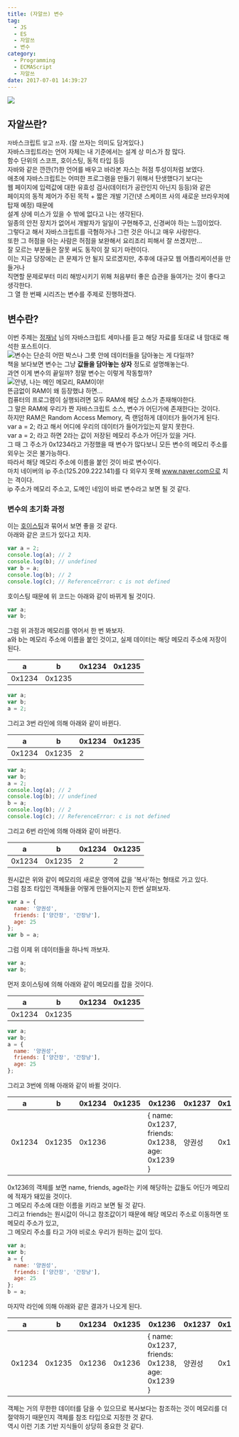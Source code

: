 ```yaml
---
title: (자알쓰) 변수
tag:
  - JS
  - ES
  - 자알쓰
  - 변수
category:
  - Programming
  - ECMAScript
  - 자알쓰
date: 2017-07-01 14:39:27
---
```


![](js-011-variable/thumb.png)  
## 자알쓰란?
`자`바스크립트 `알`고 `쓰`자. (잘 쓰자는 의미도 담겨있다.)  
자바스크립트라는 언어 자체는 내 기준에서는 설계 상 미스가 참 많다.  
함수 단위의 스코프, 호이스팅, 동적 타입 등등  
자바와 같은 깐깐(?)한 언어를 배우고 바라본 자스는 허점 투성이처럼 보였다.  
애초에 자바스크립트는 어떠한 프로그램을 만들기 위해서 탄생했다기 보다는  
웹 페이지에 입력값에 대한 유효성 검사(데이터가 공란인지 아닌지 등등)와 같은  
페이지의 동적 제어가 주된 목적 + 짧은 개발 기간(넷 스케이프 사의 새로운 브라우저에 탑재 예정) 때문에  
설계 상에 미스가 있을 수 밖에 없다고 나는 생각된다.  
일종의 안전 장치가 없어서 개발자가 일일이 구현해주고, 신경써야 하는 느낌이었다.  
그렇다고 해서 자바스크립트를 극혐하거나 그런 것은 아니고 매우 사랑한다.  
또한 그 허점을 아는 사람은 허점을 보완해서 요리조리 피해서 잘 쓰겠지만...  
잘 모르는 부분들은 잘못 써도 동작이 잘 되기 마련이다.  
이는 지금 당장에는 큰 문제가 안 될지 모르겠지만, 추후에 대규모 웹 어플리케이션을 만들거나  
직면할 문제로부터 미리 해방시키기 위해 처음부터 좋은 습관을 들여가는 것이 좋다고 생각한다.  
그 열 한 번째 시리즈는 변수를 주제로 진행하겠다.  

## 변수란?
이번 주제는 [정재남](https://www.facebook.com/gomugomm?fref=ts) 님의 자바스크립트 세미나를 듣고 해당 자료를 토대로 내 맘대로 해석한 포스트이다.  
![변수는 단순히 어떤 박스나 그릇 안에 데이터들을 담아놓는 게 다일까?](js-011-variable/variable.png)  
책을 보다보면 변수는 그냥 **값들을 담아놓는 상자** 정도로 설명해놓는다.  
과연 이게 변수의 끝일까? 정말 변수는 이렇게 작동할까?  
![안녕, 나는 메인 메모리, RAM이야!](js-011-variable/ram.jpg)  
뜬금없이 RAM이 왜 등장했냐 하면...  
컴퓨터의 프로그램이 실행되려면 모두 RAM에 해당 소스가 존재해야한다.  
그 말은 RAM에 우리가 짠 자바스크립트 소스, 변수가 어딘가에 존재한다는 것이다.  
하지만 RAM은 Random Access Memory, 즉 랜덤하게 데이터가 들어가게 된다.  
var a = 2; 라고 해서 어디에 우리의 데이터가 들어가있는지 알지 못한다.  
var a = 2; 라고 하면 2라는 값이 저장된 메모리 주소가 어딘가 있을 거다.  
그 때 그 주소가 0x1234라고 가정했을 때 변수가 많다보니 모든 변수의 메모리 주소를 외우는 것은 불가능하다.  
따라서 해당 메모리 주소에 이름을 붙인 것이 바로 변수이다.  
마치 네이버의 ip 주소(125.209.222.141)를 다 외우지 못해 www.naver.com으로 치는 격이다.  
ip 주소가 메모리 주소고, 도메인 네임이 바로 변수라고 보면 될 것 같다.  

### 변수의 초기화 과정
이는 [호이스팅](/2017/04/26/js-002-hoisting/)과 묶어서 보면 좋을 것 같다.  
아래와 같은 코드가 있다고 치자.  
```javascript
var a = 2;
console.log(a); // 2
console.log(b); // undefined
var b = a;
console.log(b); // 2
console.log(c); // ReferenceError: c is not defined
```

호이스팅 때문에 위 코드는 아래와 같이 바뀌게 될 것이다.  
```javascript
var a;
var b;
```

그럼 위 과정과 메모리를 엮어서 한 번 봐보자.  
a와 b는 메모리 주소에 이름을 붙인 것이고, 실제 데이터는 해당 메모리 주소에 저장이 된다.  


| a      | b       | 0x1234 | 0x1235 |
|--------|---------|--------|--------|
| 0x1234 | 0x1235  |        |        |

```javascript
var a;
var b;
a = 2;
```

그리고 3번 라인에 의해 아래와 같이 바뀐다.  

| a      | b       | 0x1234 | 0x1235 |
|--------|---------|--------|--------|
| 0x1234 | 0x1235  | 2      |        |

```javascript
var a;
var b;
a = 2;
console.log(a); // 2
console.log(b); // undefined
b = a;
console.log(b); // 2
console.log(c); // ReferenceError: c is not defined
```

그리고 6번 라인에 의해 아래와 같이 바뀐다.

| a      | b       | 0x1234 | 0x1235 |
|--------|---------|--------|--------|
| 0x1234 | 0x1235  | 2      | 2      |

원시값은 위와 같이 메모리의 새로운 영역에 값을 '복사'하는 형태로 가고 있다.  
그럼 참조 타입인 객체들을 어떻게 만들어지는지 한번 살펴보자.  

```javascript
var a = {
  name: '양권성',
  friends: ['양간장', '간장냥'],
  age: 25
};
var b = a;
```
그럼 이제 위 데이터들을 하나씩 까보자.
```javascript
var a;
var b;
```

먼저 호이스팅에 의해 아래와 같이 메모리를 잡을 것이다.  

| a      | b       | 0x1234 | 0x1235 |
|--------|---------|--------|--------|
| 0x1234 | 0x1235  |        |        |

```javascript
var a;
var b;
a = {
  name: '양권성',
  friends: ['양간장', '간장냥'],
  age: 25
};
```

그리고 3번에 의해 아래와 같이 바뀔 것이다.  

| a      | b       | 0x1234 | 0x1235 | 0x1236                                         | 0x1237 | 0x1238 | 0x1239 | 0x1240               |
|--------|---------|--------|--------|------------------------------------------------|--------|--------|--------|----------------------|
| 0x1234 | 0x1235  | 0x1236 |        | { name: 0x1237, friends: 0x1238, age: 0x1239 } | 양권성 | 0x1240 | 25     | ['양간장', '간장냥'] |
0x1236의 객체를 보면 name, friends, age라는 키에 해당하는 값들도 어딘가 메모리에 적재가 돼있을 것이다.  
그 메모리 주소에 대한 이름을 키라고 보면 될 것 같다.  
그리고 friends는 원시값이 아니고 참조값이기 때문에 해당 메모리 주소로 이동하면 또 메모리 주소가 있고,  
그 메모리 주소를 타고 가야 비로소 우리가 원하는 값이 있다.  
```javascript
var a;
var b;
a = {
  name: '양권성',
  friends: ['양간장', '간장냥'],
  age: 25
};
b = a;
```
마지막 라인에 의해 아래와 같은 결과가 나오게 된다.  

| a      | b       | 0x1234 | 0x1235 | 0x1236                                         | 0x1237 | 0x1238 | 0x1239 | 0x1240               |
|--------|---------|--------|--------|------------------------------------------------|--------|--------|--------|----------------------|
| 0x1234 | 0x1235  | 0x1236 | 0x1236 | { name: 0x1237, friends: 0x1238, age: 0x1239 } | 양권성 | 0x1240 | 25     | ['양간장', '간장냥'] |

객체는 거의 무한한 데이터를 담을 수 있으므로 복사보다는 참조하는 것이 메모리를 더 절약하기 때문인지 객체를 참조 타입으로 지정한 것 같다.  
역시 이런 기초 기반 지식들이 상당히 중요한 것 같다.  

